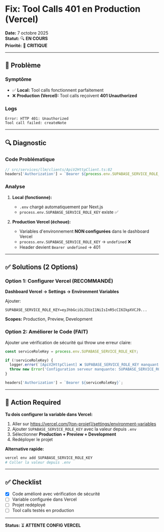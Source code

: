 # Fix: Tool Calls 401 en Production (Vercel)

**Date:** 7 octobre 2025  
**Statut:** 🔍 **EN COURS**  
**Priorité:** 🔴 **CRITIQUE**

---

## 🚨 Problème

### Symptôme
- ✅ **Local:** Tool calls fonctionnent parfaitement
- ❌ **Production (Vercel):** Tool calls reçoivent **401 Unauthorized**

### Logs
```
Error: HTTP 401: Unauthorized
Tool call failed: createNote
```

---

## 🔍 Diagnostic

### Code Problématique
```typescript
// src/services/llm/clients/ApiV2HttpClient.ts:82
headers['Authorization'] = `Bearer ${process.env.SUPABASE_SERVICE_ROLE_KEY}`;
```

### Analyse
1. **Local (fonctionne):**
   - `.env` chargé automatiquement par Next.js
   - `process.env.SUPABASE_SERVICE_ROLE_KEY` existe ✅

2. **Production Vercel (échoue):**
   - Variables d'environnement **NON configurées** dans le dashboard Vercel
   - `process.env.SUPABASE_SERVICE_ROLE_KEY` → `undefined` ❌
   - Header devient `Bearer undefined` → 401

---

## ✅ Solutions (2 Options)

### Option 1: Configurer Vercel (RECOMMANDÉ)
**Dashboard Vercel → Settings → Environment Variables**

Ajouter:
```
SUPABASE_SERVICE_ROLE_KEY=eyJhbGciOiJIUzI1NiIsInR5cCI6IkpXVCJ9...
```

**Scopes:** Production, Preview, Development

### Option 2: Améliorer le Code (FAIT)
Ajouter une vérification de sécurité qui throw une erreur claire:

```typescript
const serviceRoleKey = process.env.SUPABASE_SERVICE_ROLE_KEY;

if (!serviceRoleKey) {
  logger.error(`[ApiV2HttpClient] ❌ SUPABASE_SERVICE_ROLE_KEY manquante!`);
  throw new Error('Configuration serveur manquante: SUPABASE_SERVICE_ROLE_KEY');
}

headers['Authorization'] = `Bearer ${serviceRoleKey}`;
```

---

## 🎯 Action Required

**Tu dois configurer la variable dans Vercel:**

1. Aller sur https://vercel.com/[ton-projet]/settings/environment-variables
2. Ajouter `SUPABASE_SERVICE_ROLE_KEY` avec la valeur depuis `.env`
3. Sélectionner **Production + Preview + Development**
4. Redéployer le projet

**Alternative rapide:**
```bash
vercel env add SUPABASE_SERVICE_ROLE_KEY
# Coller la valeur depuis .env
```

---

## ✅ Checklist

- [x] Code amélioré avec vérification de sécurité
- [ ] Variable configurée dans Vercel
- [ ] Projet redéployé
- [ ] Tool calls testés en production

---

**Status:** ⏳ **ATTENTE CONFIG VERCEL**

